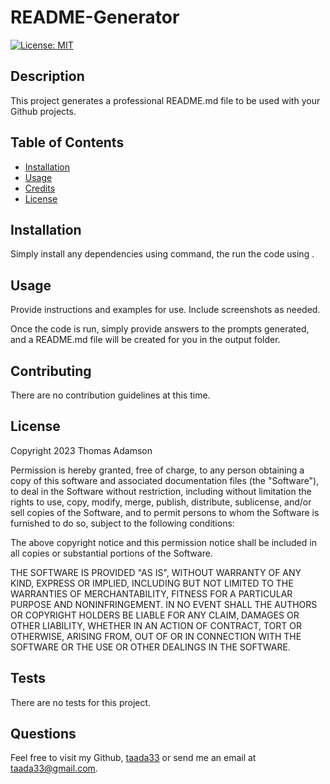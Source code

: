 
# README-Generator
[![License: MIT](https://img.shields.io/badge/License-MIT-yellow.svg)](https://opensource.org/licenses/MIT)

  
## Description

This project generates a professional README.md file to be used with your Github projects.


## Table of Contents

- [Installation](#installation)
- [Usage](#usage)
- [Credits](#credits)
- [License](#license)

## Installation

Simply install any dependencies using <npm install> command, the run the code using <node index>.

## Usage

Provide instructions and examples for use. Include screenshots as needed.

Once the code is run, simply provide answers to the prompts generated, and a README.md file will be created for you in the output folder.
    

## Contributing

There are no contribution guidelines at this time.

## License 
  
Copyright 2023 Thomas Adamson

Permission is hereby granted, free of charge, to any person obtaining a copy of this software and associated documentation files (the "Software"), to deal in the Software without restriction, including without limitation the rights to use, copy, modify, merge, publish, distribute, sublicense, and/or sell copies of the Software, and to permit persons to whom the Software is furnished to do so, subject to the following conditions:

The above copyright notice and this permission notice shall be included in all copies or substantial portions of the Software.

THE SOFTWARE IS PROVIDED "AS IS", WITHOUT WARRANTY OF ANY KIND, EXPRESS OR IMPLIED, INCLUDING BUT NOT LIMITED TO THE WARRANTIES OF MERCHANTABILITY, FITNESS FOR A PARTICULAR PURPOSE AND NONINFRINGEMENT. IN NO EVENT SHALL THE AUTHORS OR COPYRIGHT HOLDERS BE LIABLE FOR ANY CLAIM, DAMAGES OR OTHER LIABILITY, WHETHER IN AN ACTION OF CONTRACT, TORT OR OTHERWISE, ARISING FROM, OUT OF OR IN CONNECTION WITH THE SOFTWARE OR THE USE OR OTHER DEALINGS IN THE SOFTWARE.

## Tests

There are no tests for this project.

## Questions

Feel free to visit my Github, [taada33](https://github.com/taada33) or send me an email at taada33@gmail.com.

